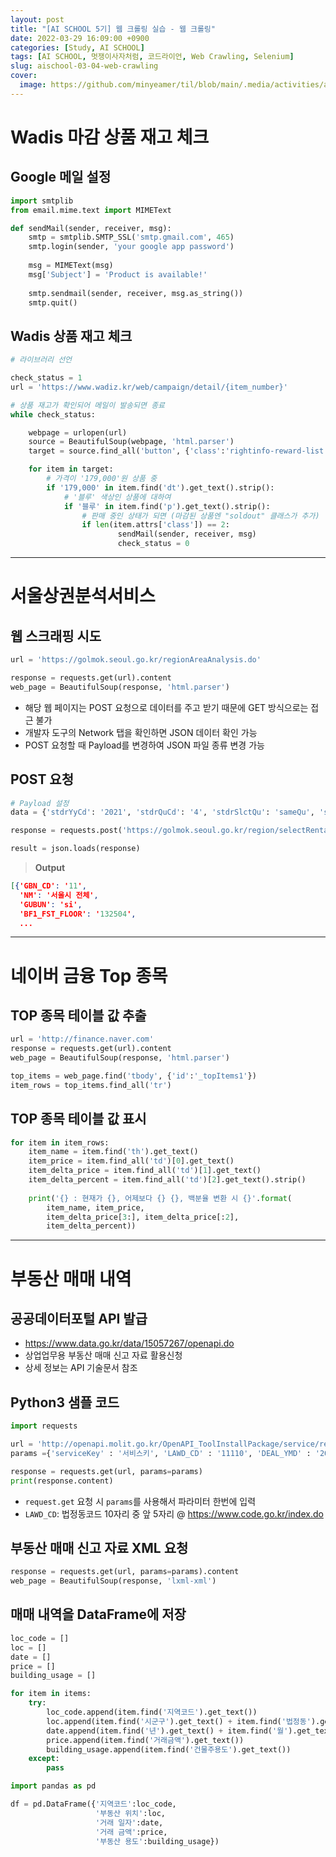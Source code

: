 ```yaml
---
layout: post
title: "[AI SCHOOL 5기] 웹 크롤링 실습 - 웹 크롤링"
date: 2022-03-29 16:09:00 +0900
categories: [Study, AI SCHOOL]
tags: [AI SCHOOL, 멋쟁이사자처럼, 코드라이언, Web Crawling, Selenium]
slug: aischool-03-04-web-crawling
cover:
  image: https://github.com/minyeamer/til/blob/main/.media/activities/ai-school/cover.png?raw=true
---
```


# Wadis 마감 상품 재고 체크

## Google 메일 설정

```python
import smtplib
from email.mime.text import MIMEText

def sendMail(sender, receiver, msg):
    smtp = smtplib.SMTP_SSL('smtp.gmail.com', 465)
    smtp.login(sender, 'your google app password')
    
    msg = MIMEText(msg)
    msg['Subject'] = 'Product is available!'
    
    smtp.sendmail(sender, receiver, msg.as_string())
    smtp.quit()
```

## Wadis 상품 재고 체크

```python
# 라이브러리 선언

check_status = 1
url = 'https://www.wadiz.kr/web/campaign/detail/{item_number}'

# 상품 재고가 확인되어 메일이 발송되면 종료
while check_status:

    webpage = urlopen(url)
    source = BeautifulSoup(webpage, 'html.parser')
    target = source.find_all('button', {'class':'rightinfo-reward-list'})

    for item in target:
        # 가격이 '179,000'원 상품 중
        if '179,000' in item.find('dt').get_text().strip():
            # '블루' 색상인 상품에 대하여
            if '블루' in item.find('p').get_text().strip():
                # 판매 중인 상태가 되면 (마감된 상품엔 "soldout" 클래스가 추가)
                if len(item.attrs['class']) == 2:
                        sendMail(sender, receiver, msg)
                        check_status = 0
```

---

# 서울상권분석서비스

## 웹 스크래핑 시도

```python
url = 'https://golmok.seoul.go.kr/regionAreaAnalysis.do'

response = requests.get(url).content
web_page = BeautifulSoup(response, 'html.parser')
```

- 해당 웹 페이지는 POST 요청으로 데이터를 주고 받기 때문에 GET 방식으로는 접근 불가
- 개발자 도구의 Network 탭을 확인하면 JSON 데이터 확인 가능
- POST 요청할 때 Payload를 변경하여 JSON 파일 종류 변경 가능

## POST 요청

```python
# Payload 설정
data = {'stdrYyCd': '2021', 'stdrQuCd': '4', 'stdrSlctQu': 'sameQu', 'svcIndutyCdL': 'CS000000', 'svcIndutyCdM': 'all'}

response = requests.post('https://golmok.seoul.go.kr/region/selectRentalPrice.json', data=data).content

result = json.loads(response)
```

> **Output**

```json
[{'GBN_CD': '11',
  'NM': '서울시 전체',
  'GUBUN': 'si',
  'BF1_FST_FLOOR': '132504',
  ...
```

---

# 네이버 금융 Top 종목

## TOP 종목 테이블 값 추출

```python
url = 'http://finance.naver.com'
response = requests.get(url).content
web_page = BeautifulSoup(response, 'html.parser')

top_items = web_page.find('tbody', {'id':'_topItems1'})
item_rows = top_items.find_all('tr')
```

## TOP 종목 테이블 값 표시

```python
for item in item_rows:
    item_name = item.find('th').get_text()
    item_price = item.find_all('td')[0].get_text()
    item_delta_price = item.find_all('td')[1].get_text()
    item_delta_percent = item.find_all('td')[2].get_text().strip()
    
    print('{} : 현재가 {}, 어제보다 {} {}, 백분율 변환 시 {}'.format(
        item_name, item_price, 
        item_delta_price[3:], item_delta_price[:2],
        item_delta_percent))
```

---

# 부동산 매매 내역

## 공공데이터포털 API 발급
- https://www.data.go.kr/data/15057267/openapi.do
- 상업업무용 부동산 매매 신고 자료 활용신청
- 상세 정보는 API 기술문서 참조

## Python3 샘플 코드

```python
import requests

url = 'http://openapi.molit.go.kr/OpenAPI_ToolInstallPackage/service/rest/RTMSOBJSvc/getRTMSDataSvcNrgTrade'
params ={'serviceKey' : '서비스키', 'LAWD_CD' : '11110', 'DEAL_YMD' : '201512' }

response = requests.get(url, params=params)
print(response.content)
```

- `request.get` 요청 시 `params`를 사용해서 파라미터 한번에 입력
- `LAWD_CD`: 법정동코드 10자리 중 앞 5자리 @ https://www.code.go.kr/index.do

## 부동산 매매 신고 자료 XML 요청

```python
response = requests.get(url, params=params).content
web_page = BeautifulSoup(response, 'lxml-xml')
```

## 매매 내역을 DataFrame에 저장

```python
loc_code = []
loc = []
date = []
price = []
building_usage = []

for item in items:
    try:
        loc_code.append(item.find('지역코드').get_text())
        loc.append(item.find('시군구').get_text() + item.find('법정동').get_text())
        date.append(item.find('년').get_text() + item.find('월').get_text() + item.find('일').get_text())
        price.append(item.find('거래금액').get_text())
        building_usage.append(item.find('건물주용도').get_text())
    except:
        pass

import pandas as pd

df = pd.DataFrame({'지역코드':loc_code, 
                   '부동산 위치':loc, 
                   '거래 일자':date, 
                   '거래 금액':price, 
                   '부동산 용도':building_usage})
```